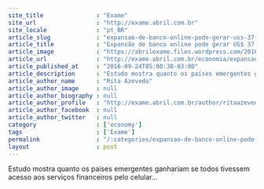 ```yaml
---
site_title               : "Exame"
site_url                 : "http://exame.abril.com.br"
site_locale              : "pt_BR"
article_slug             : "expansao-de-banco-online-pode-gerar-uss-37-tri-a-emergentes"
article_title            : "Expansão de banco online pode gerar US$ 37 tri a emergentes"
article_image            : "https://abrilexame.files.wordpress.com/2016/09/size_960_16_9_pagamento-digital.jpg?quality=70&strip=all&w=960"
article_url              : "http://exame.abril.com.br/economia/expansao-de-banco-online-pode-gerar-us-37-tri-a-emergentes/"
article_published_at     : "2016-09-24T05:00:30-03:00"
article_description      : "Estudo mostra quanto os países emergentes ganhariam se todos tivessem acesso aos serviços financeiros pelo celular..."
article_author_name      : "Rita Azevedo"
article_author_image     : null
article_author_biography : null
article_author_profile   : "http://exame.abril.com.br/author/ritaazevedo13/"
article_author_facebook  : null
article_author_twitter   : null
category                 : ['economy']
tags                     : ['Exame']
permalink                : "/:categories/expansao-de-banco-online-pode-gerar-uss-37-tri-a-emergentes/"
layout                   : post
---
```


Estudo mostra quanto os países emergentes ganhariam se todos tivessem acesso aos serviços financeiros pelo celular...
